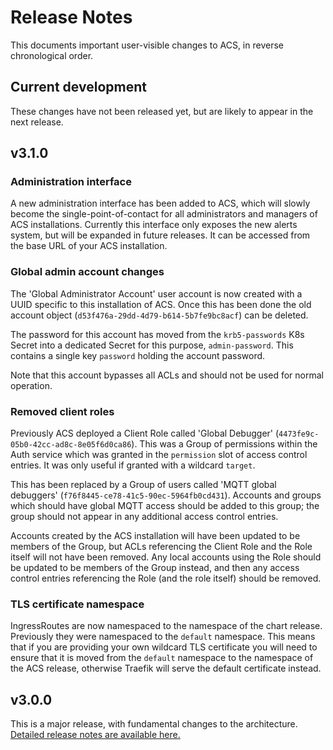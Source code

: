 # Release Notes

This documents important user-visible changes to ACS, in reverse
chronological order.

## Current development

These changes have not been released yet, but are likely to appear in
the next release.

## v3.1.0

### Administration interface
A new administration interface has been added to ACS, which will slowly
become the single-point-of-contact for all administrators and managers
of ACS installations. Currently this interface only exposes the new
alerts system, but will be expanded in future releases. It can be
accessed from the base URL of your ACS installation. 

### Global admin account changes

The 'Global Administrator Account' user account is now created with a
UUID specific to this installation of ACS. Once this has been done the
old account object (`d53f476a-29dd-4d79-b614-5b7fe9bc8acf`) can be
deleted.

The password for this account has moved from the `krb5-passwords` K8s
Secret into a dedicated Secret for this purpose, `admin-password`. This
contains a single key `password` holding the account password.

Note that this account bypasses all ACLs and should not be used for
normal operation.

### Removed client roles

Previously ACS deployed a Client Role called 'Global Debugger'
(`4473fe9c-05b0-42cc-ad8c-8e05f6d0ca86`). This was
a Group of permissions within the Auth service which was granted in the
`permission` slot of access control entries. It was only useful if
granted with a wildcard `target`.

This has been replaced by a Group of users called 'MQTT global
debuggers' (`f76f8445-ce78-41c5-90ec-5964fb0cd431`). Accounts and groups
which should have global MQTT access should be added to this group; the
group should not appear in any additional access control entries.

Accounts created by the ACS installation will have been updated to be
members of the Group, but ACLs referencing the Client Role and the Role
itself will not have been removed. Any local accounts using the Role
should be updated to be members of the Group instead, and then any
access control entries referencing the Role (and the role itself)
should be removed.

### TLS certificate namespace
IngressRoutes are now namespaced to the namespace of the chart release.
Previously they were namespaced to the `default` namespace. This means
that if you are providing your own wildcard TLS certificate you will
need to ensure that it is moved from the `default` namespace to the
namespace of the ACS release, otherwise Traefik will serve the default
certificate instead.

## v3.0.0

This is a major release, with fundamental changes to the architecture.
[Detailed release notes are available
here.](./docs/whats-changed-in-v3.md)
